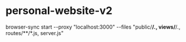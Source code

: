 # personal-website-v2

browser-sync start --proxy "localhost:3000" --files "public/**/*.*, views/**/*.*, routes/**/*.js, server.js"